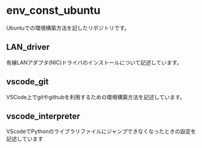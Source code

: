 # env_const_ubuntu

Ubuntuでの環境構築方法を記したリポジトリです。


## LAN_driver
有線LANアダプタ(NIC)ドライバのインストールについて記述しています。


## vscode_git
VSCode上でgitやgithubを利用するための環境構築方法を記述しています。


## vscode_interpreter
VScodeでPythonのライブラリファイルにジャンプできなくなったときの設定を記述しています
